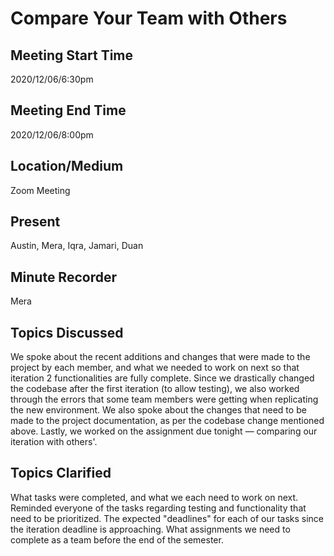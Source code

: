 # Compare Your Team with Others
 
## Meeting Start Time
 
2020/12/06/6:30pm
 
## Meeting End Time
 
2020/12/06/8:00pm
 
## Location/Medium
 
Zoom Meeting
 
## Present
 
Austin, Mera, Iqra, Jamari, Duan
 
## Minute Recorder
 
Mera

## Topics Discussed
We spoke about the recent additions and changes that were made to the project by each member, 
and what we needed to work on next so that iteration 2 functionalities are fully complete. Since 
we drastically changed the codebase after the first iteration (to allow testing), we also worked 
through the errors that some team members were getting when replicating the new environment. 
We also spoke about the changes that need to be made to the project documentation, as per the 
codebase change mentioned above. Lastly, we worked on the assignment due tonight — comparing our iteration with others'.

## Topics Clarified
What tasks were completed, and what we each need to work on next. Reminded everyone of the tasks 
regarding testing and functionality that need to be prioritized. The expected "deadlines" for each 
of our tasks since the iteration deadline is approaching. What assignments we need to complete as 
a team before the end of the semester. 
